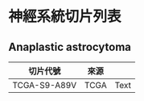 # 神經系統切片列表

## Anaplastic astrocytoma

| 切片代號 | 來源 |  |
| -------- | -------- | -------- |
| TCGA-S9-A89V     | TCGA     | Text     |
